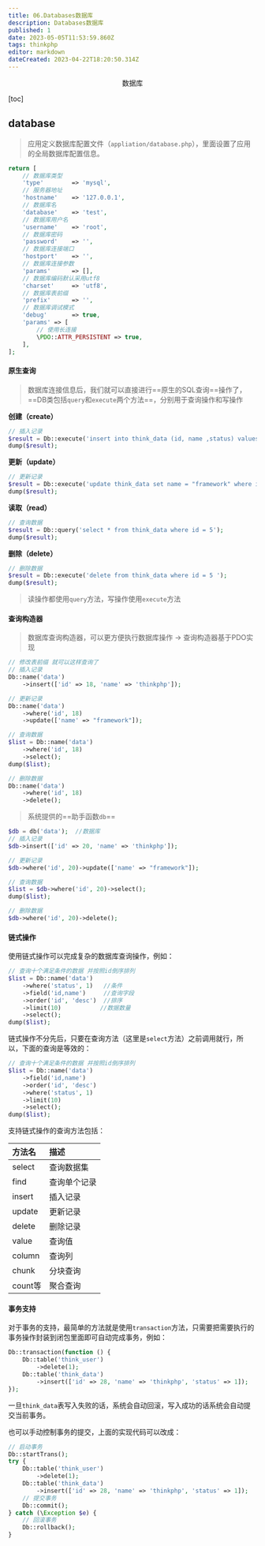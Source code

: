 ```yaml
---
title: 06.Databases数据库
description: Databases数据库
published: 1
date: 2023-05-05T11:53:59.860Z
tags: thinkphp
editor: markdown
dateCreated: 2023-04-22T18:20:50.314Z
---
```


<center>数据库</center>

[toc]

## database

> 应用定义数据库配置文件（`appliation/database.php`），里面设置了应用的全局数据库配置信息。

```php
return [
    // 数据库类型
    'type'        => 'mysql',
    // 服务器地址
    'hostname'    => '127.0.0.1',
    // 数据库名
    'database'    => 'test',
    // 数据库用户名
    'username'    => 'root',
    // 数据库密码
    'password'    => '',
    // 数据库连接端口
    'hostport'    => '',
    // 数据库连接参数
    'params'      => [],
    // 数据库编码默认采用utf8
    'charset'     => 'utf8',
    // 数据库表前缀
    'prefix'      => '',
    // 数据库调试模式
    'debug'       => true,
    'params' => [
        // 使用长连接
        \PDO::ATTR_PERSISTENT => true,
    ], 
];
```

#### 原生查询

> 数据库连接信息后，我们就可以直接进行==原生的SQL查询==操作了，==DB类包括`query`和`execute`两个方法==，分别用于查询操作和写操作

**创建（create）**

```php
// 插入记录
$result = Db::execute('insert into think_data (id, name ,status) values (5, "thinkphp",1)');
dump($result);
```

**更新（update）**

```php
// 更新记录
$result = Db::execute('update think_data set name = "framework" where id = 5 ');
dump($result);
```

**读取（read）**

```php
// 查询数据
$result = Db::query('select * from think_data where id = 5');
dump($result);
```

**删除（delete）**

```php
// 删除数据
$result = Db::execute('delete from think_data where id = 5 ');
dump($result);
```

> 读操作都使用`query`方法，写操作使用`execute`方法



#### 查询构造器

> 数据库查询构造器，可以更方便执行数据库操作  -> 查询构造器基于PDO实现

```php
// 修改表前缀 就可以这样查询了
// 插入记录
Db::name('data')
    ->insert(['id' => 18, 'name' => 'thinkphp']);

// 更新记录
Db::name('data')
    ->where('id', 18)
    ->update(['name' => "framework"]);

// 查询数据
$list = Db::name('data')
    ->where('id', 18)
    ->select();
dump($list);

// 删除数据
Db::name('data')
    ->where('id', 18)
    ->delete();
```

> 系统提供的==助手函数`db`==

```php
$db = db('data');  //数据库
// 插入记录
$db->insert(['id' => 20, 'name' => 'thinkphp']);

// 更新记录
$db->where('id', 20)->update(['name' => "framework"]);

// 查询数据
$list = $db->where('id', 20)->select();
dump($list);

// 删除数据
$db->where('id', 20)->delete();
```

#### 链式操作

使用链式操作可以完成复杂的数据库查询操作，例如：

```php
// 查询十个满足条件的数据 并按照id倒序排列
$list = Db::name('data')
    ->where('status', 1)   //条件
    ->field('id,name')     //查询字段
    ->order('id', 'desc')  //排序
    ->limit(10)           //数据数量
    ->select();
dump($list);
```

链式操作不分先后，只要在查询方法（这里是`select`方法）之前调用就行，所以，下面的查询是等效的：

```php
// 查询十个满足条件的数据 并按照id倒序排列
$list = Db::name('data')
    ->field('id,name')
    ->order('id', 'desc')
    ->where('status', 1)
    ->limit(10)
    ->select();
dump($list);
```

支持链式操作的查询方法包括：

| 方法名  | 描述         |
| :------ | :----------- |
| select  | 查询数据集   |
| find    | 查询单个记录 |
| insert  | 插入记录     |
| update  | 更新记录     |
| delete  | 删除记录     |
| value   | 查询值       |
| column  | 查询列       |
| chunk   | 分块查询     |
| count等 | 聚合查询     |



#### 事务支持

对于事务的支持，最简单的方法就是使用`transaction`方法，只需要把需要执行的事务操作封装到闭包里面即可自动完成事务，例如：

```php
Db::transaction(function () {
    Db::table('think_user')
        ->delete(1);
    Db::table('think_data')
        ->insert(['id' => 28, 'name' => 'thinkphp', 'status' => 1]);
});
```

一旦`think_data`表写入失败的话，系统会自动回滚，写入成功的话系统会自动提交当前事务。

也可以手动控制事务的提交，上面的实现代码可以改成：

```php
// 启动事务
Db::startTrans();
try {
    Db::table('think_user')
        ->delete(1);
    Db::table('think_data')
        ->insert(['id' => 28, 'name' => 'thinkphp', 'status' => 1]);
    // 提交事务
    Db::commit();
} catch (\Exception $e) {
    // 回滚事务
    Db::rollback();
}
```